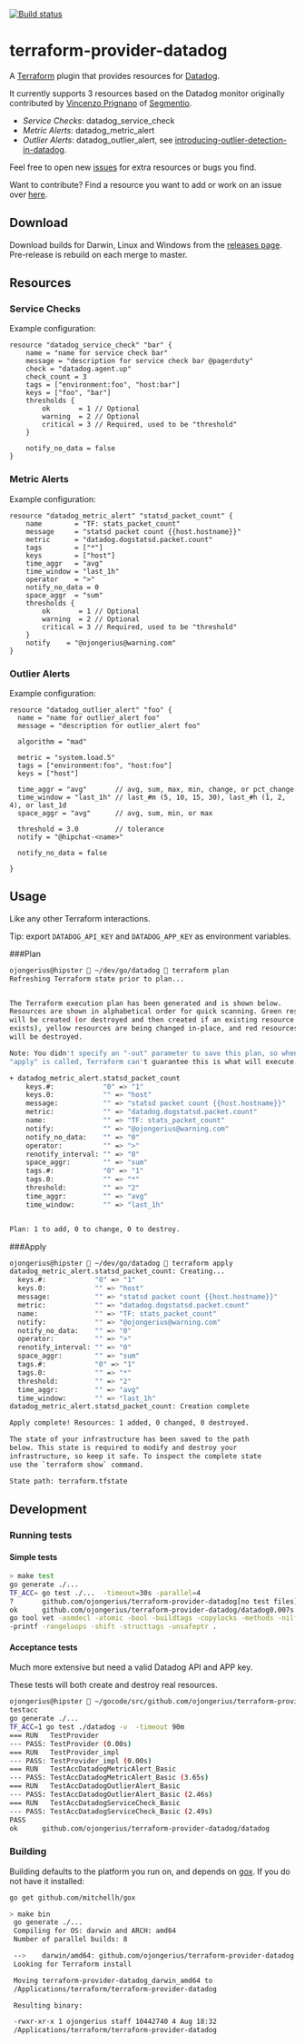 [![Build
status](https://travis-ci.org/ojongerius/terraform-provider-datadog.svg)](https://travis-ci.org/ojongerius/terraform-provider-datadog)

# terraform-provider-datadog

A [Terraform](https://github.com/hashicorp/terraform) plugin that provides resources for [Datadog](https://www.datadoghq.com/).

It currently supports 3 resources based on the Datadog monitor originally contributed by [Vincenzo Prignano](https://github.com/vinceprignano) of [Segmentio](https://github.com/segmentio).

* *Service Checks*: datadog_service_check
* *Metric Alerts*: datadog_metric_alert
* *Outlier Alerts*: datadog_outlier_alert, see [introducing-outlier-detection-in-datadog](https://www.datadoghq.com/blog/introducing-outlier-detection-in-datadog/).

Feel free to open new [issues](https://github.com/ojongerius/terraform-provider-datadog/issues) for extra resources or bugs you find.

Want to contribute? Find a resource you want to add or work on an issue over
[here]( 
https://github.com/ojongerius/terraform-provider-datadog/issues).

##  Download
Download builds for Darwin, Linux and Windows from the [releases page](https://github.com/ojongerius/terraform-provider-datadog/releases/). Pre-release is rebuild on each merge to master.

## Resources
### Service Checks

Example configuration:

``` HCL
resource "datadog_service_check" "bar" {
    name = "name for service check bar"
    message = "description for service check bar @pagerduty"
    check = "datadog.agent.up"
    check_count = 3
    tags = ["environment:foo", "host:bar"]
    keys = ["foo", "bar"]
    thresholds {
        ok       = 1 // Optional
        warning  = 2 // Optional
        critical = 3 // Required, used to be "threshold"
    }

    notify_no_data = false
}
```

### Metric Alerts

Example configuration:

``` HCL
resource "datadog_metric_alert" "statsd_packet_count" {
    name        = "TF: stats_packet_count"
    message     = "statsd packet count {{host.hostname}}"
    metric      = "datadog.dogstatsd.packet.count"
    tags        = ["*"]
    keys        = ["host"]
    time_aggr   = "avg"
    time_window = "last_1h"
    operator    = ">"
    notify_no_data = 0
    space_aggr  = "sum"
    thresholds {
        ok       = 1 // Optional
        warning  = 2 // Optional
        critical = 3 // Required, used to be "threshold"
    }
    notify    = "@ojongerius@warning.com"
}
```

### Outlier Alerts

Example configuration:

``` HCL
resource "datadog_outlier_alert" "foo" {
  name = "name for outlier_alert foo"
  message = "description for outlier_alert foo"

  algorithm = "mad"

  metric = "system.load.5"
  tags = ["environment:foo", "host:foo"]
  keys = ["host"]

  time_aggr = "avg"       // avg, sum, max, min, change, or pct_change
  time_window = "last_1h" // last_#m (5, 10, 15, 30), last_#h (1, 2, 4), or last_1d
  space_aggr = "avg"      // avg, sum, min, or max

  threshold = 3.0         // tolerance
  notify = "@hipchat-<name>"

  notify_no_data = false

}
```

## Usage

Like any other Terraform interactions.

Tip: export `DATADOG_API_KEY` and `DATADOG_APP_KEY` as environment variables.

###Plan
```sh
ojongerius@hipster  ~/dev/go/datadog  terraform plan
Refreshing Terraform state prior to plan...


The Terraform execution plan has been generated and is shown below.
Resources are shown in alphabetical order for quick scanning. Green resources
will be created (or destroyed and then created if an existing resource
exists), yellow resources are being changed in-place, and red resources
will be destroyed.

Note: You didn't specify an "-out" parameter to save this plan, so when
"apply" is called, Terraform can't guarantee this is what will execute.

+ datadog_metric_alert.statsd_packet_count
    keys.#:            "0" => "1"
    keys.0:            "" => "host"
    message:           "" => "statsd packet count {{host.hostname}}"
    metric:            "" => "datadog.dogstatsd.packet.count"
    name:              "" => "TF: stats_packet_count"
    notify:            "" => "@ojongerius@warning.com"
    notify_no_data:    "" => "0"
    operator:          "" => ">"
    renotify_interval: "" => "0"
    space_aggr:        "" => "sum"
    tags.#:            "0" => "1"
    tags.0:            "" => "*"
    threshold:         "" => "2"
    time_aggr:         "" => "avg"
    time_window:       "" => "last_1h"


Plan: 1 to add, 0 to change, 0 to destroy.
```

###Apply

```sh
ojongerius@hipster  ~/dev/go/datadog  terraform apply
datadog_metric_alert.statsd_packet_count: Creating...
  keys.#:            "0" => "1"
  keys.0:            "" => "host"
  message:           "" => "statsd packet count {{host.hostname}}"
  metric:            "" => "datadog.dogstatsd.packet.count"
  name:              "" => "TF: stats_packet_count"
  notify:            "" => "@ojongerius@warning.com"
  notify_no_data:    "" => "0"
  operator:          "" => ">"
  renotify_interval: "" => "0"
  space_aggr:        "" => "sum"
  tags.#:            "0" => "1"
  tags.0:            "" => "*"
  threshold:         "" => "2"
  time_aggr:         "" => "avg"
  time_window:       "" => "last_1h"
datadog_metric_alert.statsd_packet_count: Creation complete

Apply complete! Resources: 1 added, 0 changed, 0 destroyed.

The state of your infrastructure has been saved to the path
below. This state is required to modify and destroy your
infrastructure, so keep it safe. To inspect the complete state
use the `terraform show` command.

State path: terraform.tfstate
```

## Development
### Running tests

#### Simple tests
```sh
> make test
go generate ./...
TF_ACC= go test ./...  -timeout=30s -parallel=4
?       github.com/ojongerius/terraform-provider-datadog[no test files]
ok      github.com/ojongerius/terraform-provider-datadog/datadog0.007s
go tool vet -asmdecl -atomic -bool -buildtags -copylocks -methods -nilfunc
-printf -rangeloops -shift -structtags -unsafeptr .
```

#### Acceptance tests

Much more extensive but need a valid Datadog API and APP key.

These tests will both create and destroy real resources.

```sh
ojongerius@hipster  ~/gocode/src/github.com/ojongerius/terraform-provider-datadog   KISS ●  make
testacc
go generate ./...
TF_ACC=1 go test ./datadog -v  -timeout 90m
=== RUN   TestProvider
--- PASS: TestProvider (0.00s)
=== RUN   TestProvider_impl
--- PASS: TestProvider_impl (0.00s)
=== RUN   TestAccDatadogMetricAlert_Basic
--- PASS: TestAccDatadogMetricAlert_Basic (3.65s)
=== RUN   TestAccDatadogOutlierAlert_Basic
--- PASS: TestAccDatadogOutlierAlert_Basic (2.46s)
=== RUN   TestAccDatadogServiceCheck_Basic
--- PASS: TestAccDatadogServiceCheck_Basic (2.49s)
PASS
ok      github.com/ojongerius/terraform-provider-datadog/datadog        8.614s
```

### Building
Building defaults to the platform you run on, and depends on
[gox](https://github.com/mitchellh/gox). If you do not have it installed:

```sh
go get github.com/mitchellh/gox
```

```sh
> make bin
 go generate ./...
 Compiling for OS: darwin and ARCH: amd64
 Number of parallel builds: 8

 -->    darwin/amd64: github.com/ojongerius/terraform-provider-datadog
 Looking for Terraform install

 Moving terraform-provider-datadog_darwin_amd64 to
 /Applications/terraform/terraform-provider-datadog

 Resulting binary:

 -rwxr-xr-x 1 ojongerius staff 10442740 4 Aug 18:32
 /Applications/terraform/terraform-provider-datadog
```

